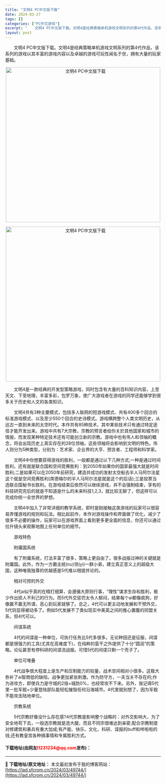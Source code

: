 ```yaml
---
title: "文明4 PC中文版下载"
date: 2024-03-27
tags: []
categories: ["PC中文游戏"]
excerpt: "　　文明4 PC中文版下载。文明4是经典策略单机游戏文明系列的第4代作品，该系列的游戏以其丰富的游戏内容以及卓越的游戏可玩性闻名于世，拥有大量的玩家基础。 　　文明4是一款经典的开发型策略游戏，同时包含有大量的百科知识内容，上至天文、下至地理，丰富多彩，包罗万象，使广大游戏者在游戏的同学还能够学到很&hellip;"
layout: post
---
```


 <p>　　文明4 PC中文版下载。文明4是经典策略单机游戏文明系列的第4代作品，该系列的游戏以其丰富的游戏内容以及卓越的游戏可玩性闻名于世，拥有大量的玩家基础。</p> <p align="center"><img align="" border="0" src="https://lad.sfcrom.cn/wp-content/uploads/2024/03/20240327_6603820cc69d7.webp" width="500" alt="文明4 PC中文版下载" /></p> <p align="center"><img align="" border="0" src="https://lad.sfcrom.cn/wp-content/uploads/2024/03/20240327_6603820d3af34.webp" width="500" alt="文明4 PC中文版下载" /></p> <p>　　文明4是一款经典的开发型策略游戏，同时包含有大量的百科知识内容，上至天文、下至地理，丰富多彩，包罗万象，使广大游戏者在游戏的同学还能够学到很多关于历史和人文的各类知识。</p> <p>　　文明4共有3种主要模式，包括多人联网的短游戏模式、共有400多个回合的标准游戏模式、以及至少550个回合的史诗模式。游戏横跨整个人类文明历史，从远古一直到未来的太空时代。本作共有85种技术，其中某些技术只有通过特定途径才能开发出来。游戏中共有7大宗教，宗教的预言者给你关於其他国家和城市的情报，而发现某种特定技术还有可能创立新的宗教。游戏中也有伟人和领袖的概念，将会出现历史上真实存在的28位领袖，这些领袖将会影响到文明的特色。伟人则分为5种类型，分别为：艺术家、企业界的大亨、预言者、工程师和科学家。</p> <p>　　文明4中你想要获得游戏的胜利，一般都是通过以下几种方式;一种是通过时间胜利，还有就是联合国和空间竞赛胜利：到2050年如果你的国家最强大就是时间胜利;二是如果可以在2050年前研究，建造并成功的发射太空船去半人马阿尔法星这个就是空间竞赛胜利(席德梅尔的半人马阿尔法星就是这个的后话);三是投票当选联合国秘书长胜利。在游戏结束后依然可以继续游戏，并不会强制结束，享有的科技研究完后的就是不知道是什么的未来科技1,2,3，就比较无聊了，但这样可以完成你统一全世界的梦想。</p> <p>　　文明4中加入了非常详细的教学系统，即时是刚接触这类游戏的玩家可以很容易弄懂游戏的规则和玩法。相比起前作，本作对游戏操作和界面做了优化，减少了很多不必要的操作，玩家可以在游戏界面上看到更多更全面的信息，你还可以通过拉升镜头来观察地图上任何单位的细节。</p> <p>　　游戏特色</p> <p>　　附庸国系统</p> <p>　　有了附庸系统，打法丰富了很多，策略上更自由了。很多战报过神的关键就是附庸国。此外，作为一方霸主统(nu)领(yi)一群小弟，建立真正意义上的超级大国，这种唯我独尊的优越感是5代难以相提并论的。</p> <p>　　相对可控的外交</p> <p>　　4代ai似乎真的在精打细算，会遵循大原则行事，&ldquo;理性&rdquo;谋求生存和胜利，极少作出损人不利己的行为。而5代外交惩罚太令人郁闷，结果每个ai都像疯狗，好像赢不赢无所谓，恶心到玩家就够了。总之，4代可以更主动地发展和干预外交，5代则显得被动多了。例如5代发展不了类似现实中美英之间的推心置腹的同盟关系，但4代可以。</p> <p>　　间谍系统</p> <p>　　4代的间谍是一种单位，可执行任务比5代多很多。无论种田还是征服，间谍都是很强力的工具(尤其在高难度下)，在纯粹的蛮干之外提供了十分&ldquo;圆润&rdquo;的策略。论坛甚至有停科研的间谍流战报。可惜5代的间谍只剩一个壳子了。</p> <p>　　单位可堆叠</p> <p>　　4代战争很大程度上是生产和压制能力的较量，战术空间相对小很多。这极大弥补了ai智商低的缺陷，战争更加紧张刺激。作为防守方，一夫当关不存在的;作为进攻方，即使兵力是守城的2倍+城防0%，也经常攻不下来。另外，我记得5代里一批军舰+少量登陆部队能轻松摧毁任何沿海城市。4代里就别想了，因为军舰不能攻击陆地单位。</p> <p>　　宗教系统</p> <p>　　5代宗教好像没什么存在感?4代宗教是影响整个战略的：对外交影响大，为了安全地苟下去，一般选宗教就是选大腿，而且不同宗很难达到亲密;配合宗教制度对修建筑和暴兵有重大加成;有产能、快乐、文化、科研、谍报的buff和哗啦啦的钱;还有教皇宫各种搞事情和专属胜利方式。</p> <p><h4>下载地址(由网友<font color="red">l1231234@qq.com</font>发布)：</h4></p> 

---
📖 **下载地址/原文地址：** 本文最初发布于我的博客网站：[https://lad.sfcrom.cn/2024/03/49744/](https://lad.sfcrom.cn/2024/03/49744/)
